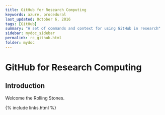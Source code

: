 ```yaml
---
title: GitHub for Research Computing
keywords: azure, procedural
last_updated: October 6, 2016
tags: [GitHub]
summary: "A set of commands and context for using GitHub in research"
sidebar: mydoc_sidebar
permalink: rc_github.html
folder: mydoc
---
```


# GitHub for Research Computing

## Introduction

Welcome the Rolling Stones.

{% include links.html %}
